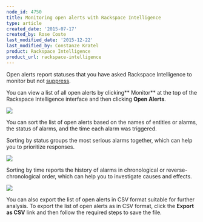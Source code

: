```yaml
---
node_id: 4750
title: Monitoring open alerts with Rackspace Intelligence
type: article
created_date: '2015-07-17'
created_by: Rose Coste
last_modified_date: '2015-12-22'
last_modified_by: Constanze Kratel
product: Rackspace Intelligence
product_url: rackspace-intelligence
---
```


Open alerts report statuses that you have asked Rackspace Intelligence
to monitor but not
[suppress](/how-to/working-with-notification-suppressions-in-rackspace-intelligence).

You can view a list of all open alerts by clicking** Monitor** at the
top of the Rackspace Intelligence interface and then clicking **Open
Alerts**.

![](/knowledge_center/sites/default/files/field/image/intelligence-monitor-openalerts.png)

You can sort the list of open alerts based on the names of entities or
alarms, the status of alarms, and the time each alarm was triggered.

Sorting by status groups the most serious alarms together, which can
help you to prioritize responses.

![](/knowledge_center/sites/default/files/field/image/intelligence-monitor-openalerts-sortbystatus.png)

Sorting by time reports the history of alarms in chronological or
reverse-chronological order, which can help you to investigate causes
and effects.

![](/knowledge_center/sites/default/files/field/image/intelligence-monitor-openalerts-sortbytime.png)

You can also export the list of open alerts in CSV format suitable for
further analysis. To export the list of open alerts as in CSV format,
click the **Export as CSV** link and then follow the required steps to
save the file.

